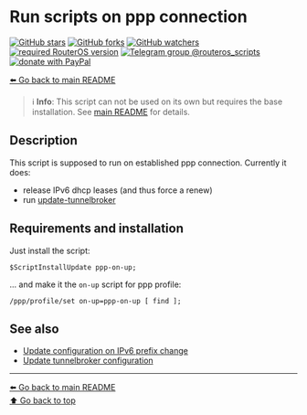 Run scripts on ppp connection
=============================

[![GitHub stars](https://img.shields.io/github/stars/eworm-de/routeros-scripts?logo=GitHub&style=flat&color=red)](https://github.com/eworm-de/routeros-scripts/stargazers)
[![GitHub forks](https://img.shields.io/github/forks/eworm-de/routeros-scripts?logo=GitHub&style=flat&color=green)](https://github.com/eworm-de/routeros-scripts/network)
[![GitHub watchers](https://img.shields.io/github/watchers/eworm-de/routeros-scripts?logo=GitHub&style=flat&color=blue)](https://github.com/eworm-de/routeros-scripts/watchers)
[![required RouterOS version](https://img.shields.io/badge/RouterOS-7.15-yellow?style=flat)](https://mikrotik.com/download/changelogs/)
[![Telegram group @routeros_scripts](https://img.shields.io/badge/Telegram-%40routeros__scripts-%2326A5E4?logo=telegram&style=flat)](https://t.me/routeros_scripts)
[![donate with PayPal](https://img.shields.io/badge/Like_it%3F-Donate!-orange?logo=githubsponsors&logoColor=orange&style=flat)](https://www.paypal.com/cgi-bin/webscr?cmd=_s-xclick&hosted_button_id=A4ZXBD6YS2W8J)

[⬅️ Go back to main README](../README.md)

> ℹ️ **Info**: This script can not be used on its own but requires the base
> installation. See [main README](../README.md) for details.

Description
-----------

This script is supposed to run on established ppp connection. Currently
it does:

* release IPv6 dhcp leases (and thus force a renew)
* run [update-tunnelbroker](update-tunnelbroker.md)

Requirements and installation
-----------------------------

Just install the script:

    $ScriptInstallUpdate ppp-on-up;

... and make it the `on-up` script for ppp profile:

    /ppp/profile/set on-up=ppp-on-up [ find ];

See also
--------

* [Update configuration on IPv6 prefix change](ipv6-update.md)
* [Update tunnelbroker configuration](update-tunnelbroker.md)

---
[⬅️ Go back to main README](../README.md)  
[⬆️ Go back to top](#top)
